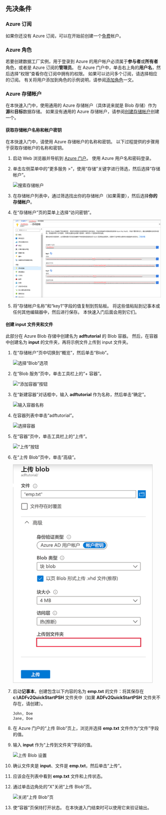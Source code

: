 ## <a name="prerequisites"></a>先决条件

### <a name="azure-subscription"></a>Azure 订阅
如果你还没有 Azure 订阅，可以在开始前创建一个[免费](https://azure.microsoft.com/free/)帐户。

### <a name="azure-roles"></a>Azure 角色
若要创建数据工厂实例，用于登录到 Azure 的用户帐户必须属于**参与者**或**所有者**角色，或者是 Azure 订阅的**管理员**。 在 Azure 门户中，单击右上角的**用户名**，然后选择“权限”查看你在订阅中拥有的权限。 如果可以访问多个订阅，请选择相应的订阅。 有关将用户添加到角色的示例说明，请参阅[添加角色](../articles/billing/billing-add-change-azure-subscription-administrator.md)一文。

### <a name="azure-storage-account"></a>Azure 存储帐户
在本快速入门中，使用通用的 Azure 存储帐户（具体说来就是 Blob 存储）作为**源**和**目标**数据存储。 如果没有通用的 Azure 存储帐户，请参阅[创建存储帐户](../articles/storage/common/storage-create-storage-account.md#create-a-storage-account)创建一个。 

#### <a name="get-storage-account-name-and-account-key"></a>获取存储帐户名称和帐户密钥
在本快速入门中，请使用 Azure 存储帐户的名称和密钥。 以下过程提供的步骤用于获取存储帐户的名称和密钥。 

1. 启动 Web 浏览器并导航到 [Azure 门户](https://portal.azure.com)。 使用 Azure 用户名和密码登录。 
2. 单击左侧菜单中的“更多服务 >”，使用“存储”关键字进行筛选，然后选择“存储帐户”。

    ![搜索存储帐户](media/data-factory-quickstart-prerequisites/search-storage-account.png)
3. 在存储帐户列表中，通过筛选找出你的存储帐户（如果需要），然后选择**你的存储帐户**。 
4. 在“存储帐户”页的菜单上选择“访问密钥”。

    ![获取存储帐户名称和密钥](media/data-factory-quickstart-prerequisites/storage-account-name-key.png)
5. 将“存储帐户名称”和“key1”字段的值复制到剪贴板。 将这些值粘贴到记事本或任何其他编辑器中，然后进行保存。 本快速入门后面会用到它们。   

#### <a name="create-input-folder-and-files"></a>创建 input 文件夹和文件
此部分在 Azure Blob 存储中创建名为 **adftutorial** 的 Blob 容器。 然后，在容器中创建名为 **input** 的文件夹，再将示例文件上传到 input 文件夹。 

1. 在“存储帐户”页中切换到“概览”，然后单击“Blob”。 

    ![选择“Blob”选项](media/data-factory-quickstart-prerequisites/select-blobs.png)
2. 在“Blob 服务”页中，单击工具栏上的“+ 容器”。 

    ![“添加容器”按钮](media/data-factory-quickstart-prerequisites/add-container-button.png)    
3. 在“新建容器”对话框中，输入 **adftutorial** 作为名称，然后单击“确定”。 

    ![输入容器名称](media/data-factory-quickstart-prerequisites/new-container-dialog.png)
4. 在容器列表中单击“adftutorial”。 

    ![选择容器](media/data-factory-quickstart-prerequisites/seelct-adftutorial-container.png)
1. 在“容器”页中，单击工具栏上的“上传”。  

    ![“上传”按钮](media/data-factory-quickstart-prerequisites/upload-toolbar-button.png)
6. 在“上传 Blob”页中，单击“高级”。

    ![单击“高级”链接](media/data-factory-quickstart-prerequisites/upload-blob-advanced.png)
7. 启动**记事本**，创建包含以下内容的名为 **emp.txt** 的文件：将其保存在 **c:\ADFv2QuickStartPSH** 文件夹中（如果 **ADFv2QuickStartPSH** 文件夹不存在，请创建）。
    
    ```
    John, Doe
    Jane, Doe
    ```    
8. 在 Azure 门户的“上传 Blob”页上，浏览并选择 **emp.txt** 文件作为“文件”字段的值。 
9. 输入 **input** 作为“上传到文件夹”字段的值。 

    ![上传 Blob 设置](media/data-factory-quickstart-prerequisites/upload-blob-settings.png)    
10. 确认文件夹是 **input**、文件是 **emp.txt**，然后单击“上传”。
11. 应该会在列表中看到 **emp.txt** 文件和上传状态。 
12. 通过单击边角处的“X”关闭“上传 Blob”页。 

    ![关闭“上传 Blob”页](media/data-factory-quickstart-prerequisites/close-upload-blob.png)
1. 使“容器”页保持打开状态。 在本快速入门结束时可以使用它来验证输出。